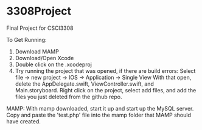 # 3308Project

Final Project for CSCI3308

To Get Running:
1) Download MAMP
2) Download/Open Xcode
3) Double click on the .xcodeproj
4) Try running the project that was opened, if there are build errors:
	Select file -> new project -> IOS -> Application -> Single View
	With that open, delete the AppDelegate.swift, ViewController.swift, and Main.storyboard. Right click
	on the project, select add files, and add the files you just deleted from the github repo.

MAMP:
With mamp downloaded, start it up and start up the MySQL server. Copy and paste the 'test.php' file into the
mamp folder that MAMP should have created. 
